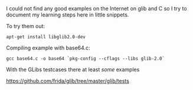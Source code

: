 I could not find any good examples on the Internet
on glib and C so I try to document my learning steps
here in little snippets.

To try them out:

```
apt-get install libglib2.0-dev
```

Compiling example with base64.c:

```
gcc base64.c -o base64 `pkg-config --cflags --libs glib-2.0`
```


With the GLibs testcases there at least *some* examples

https://github.com/frida/glib/tree/master/glib/tests
